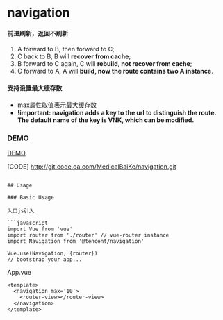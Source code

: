 # navigation
#### 前进刷新，返回不刷新
1. A forward to B, then forward to C;
2. C back to B, B will **recover from cache**;
3. B forward to C again, C will **rebuild, not recover from cache**;
4. C forward to A, A will **build, now the route contains two A instance**.
#### 支持设置最大缓存数
- max属性取值表示最大缓存数
- **!important: navigation adds a key to the url to distinguish the route. The default name of the key is VNK, which can be modified.**

### DEMO

[DEMO](https://h5.baike.qq.com/mobile/home.html?VNK=80c0b23a)

[CODE] http://git.code.oa.com/MedicalBaiKe/navigation.git

```

## Usage

### Basic Usage

入口js引入

```javascript
import Vue from 'vue'
import router from './router' // vue-router instance
import Navigation from '@tencent/navigation'

Vue.use(Navigation, {router})
// bootstrap your app...
```
App.vue

```vue
<template>
  <navigation max='10'>
    <router-view></router-view>
  </navigation>
</template>
```

